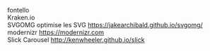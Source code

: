 fontello<br/>
Kraken.io<br/>
SVGOMG optimise les SVG https://jakearchibald.github.io/svgomg/<br/>
modernizr https://modernizr.com<br/>
Slick Carousel http://kenwheeler.github.io/slick<br/>
